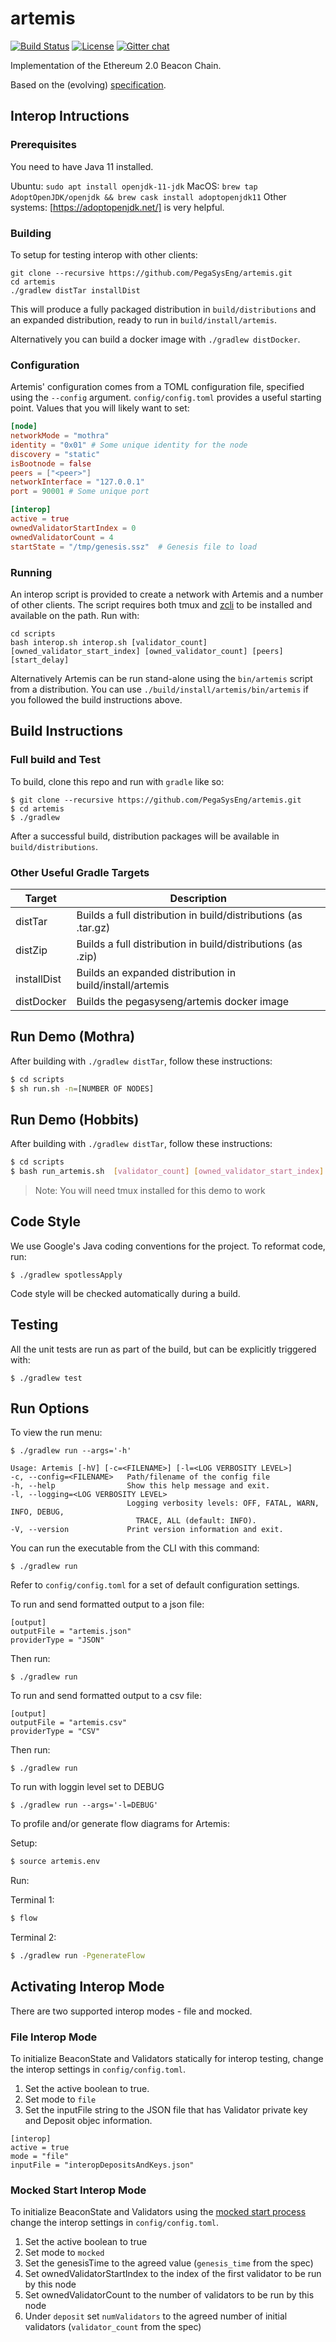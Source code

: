 # artemis

 [![Build Status](https://jenkins.pegasys.tech/job/Artemis/job/master/badge/icon)](https://jenkins.pegasys.tech/job/Artemis/job/master/)
 [![License](https://img.shields.io/badge/License-Apache%202.0-blue.svg)](https://github.com/PegasysEng/artemis/blob/master/LICENSE)
 [![Gitter chat](https://badges.gitter.im/PegaSysEng/artemis.png)](https://gitter.im/PegaSysEng/artemis)

Implementation of the Ethereum 2.0 Beacon Chain.

Based on the (evolving) [specification](https://github.com/ethereum/eth2.0-specs/blob/master/specs/core/0_beacon-chain.md).

## Interop Intructions
### Prerequisites
You need to have Java 11 installed.

Ubuntu: `sudo apt install openjdk-11-jdk`
MacOS: `brew tap AdoptOpenJDK/openjdk && brew cask install adoptopenjdk11`
Other systems: [https://adoptopenjdk.net/] is very helpful. 

### Building
To setup for testing interop with other clients:

```shell script
git clone --recursive https://github.com/PegaSysEng/artemis.git
cd artemis
./gradlew distTar installDist
```

This will produce a fully packaged distribution in `build/distributions` and an expanded 
distribution, ready to run in `build/install/artemis`.

Alternatively you can build a docker image with `./gradlew distDocker`.

### Configuration

Artemis' configuration comes from a TOML configuration file, specified using the `--config` argument.
`config/config.toml` provides a useful starting point.  Values that you will likely want to set:

```toml
[node]
networkMode = "mothra"
identity = "0x01" # Some unique identity for the node
discovery = "static"
isBootnode = false
peers = ["<peer>"]
networkInterface = "127.0.0.1"
port = 90001 # Some unique port

[interop]
active = true
ownedValidatorStartIndex = 0
ownedValidatorCount = 4
startState = "/tmp/genesis.ssz"  # Genesis file to load
```

### Running

An interop script is provided to create a network with Artemis and a number of other clients. 
The script requires both tmux and [zcli](https://github.com/protolambda/zcli) to be installed and available on the path. Run with:
```shell script
cd scripts
bash interop.sh interop.sh [validator_count] [owned_validator_start_index] [owned_validator_count] [peers] [start_delay]
```

Alternatively Artemis can be run stand-alone using the `bin/artemis` script from a distribution.
You can use `./build/install/artemis/bin/artemis` if you followed the build instructions above.

## Build Instructions

### Full build and Test
To build, clone this repo and run with `gradle` like so:

```shell script
$ git clone --recursive https://github.com/PegaSysEng/artemis.git
$ cd artemis
$ ./gradlew
```

After a successful build, distribution packages will be available in `build/distributions`.

### Other Useful Gradle Targets

| Target       |  Description                              |
|--------------|--------------------------------------------
| distTar      | Builds a full distribution in build/distributions (as .tar.gz)
| distZip      | Builds a full distribution in build/distributions (as .zip)
| installDist  | Builds an expanded distribution in build/install/artemis
| distDocker   | Builds the pegasyseng/artemis docker image

## Run Demo (Mothra)

After building with `./gradlew distTar`, follow these instructions:

```bash
$ cd scripts
$ sh run.sh -n=[NUMBER OF NODES]
```

## Run Demo (Hobbits)

After building with `./gradlew distTar`, follow these instructions:

```bash
$ cd scripts
$ bash run_artemis.sh  [validator_count] [owned_validator_start_index] [owned_validator_count] [peers] [genesis_file] [interop_active]
```

> Note:  You will need tmux installed for this demo to work

## Code Style

We use Google's Java coding conventions for the project. To reformat code, run: 

```
$ ./gradlew spotlessApply
```

Code style will be checked automatically during a build.

## Testing

All the unit tests are run as part of the build, but can be explicitly triggered with:
```
$ ./gradlew test
```

## Run Options

To view the run menu:

```
$ ./gradlew run --args='-h'

Usage: Artemis [-hV] [-c=<FILENAME>] [-l=<LOG VERBOSITY LEVEL>]
-c, --config=<FILENAME>   Path/filename of the config file
-h, --help                Show this help message and exit.
-l, --logging=<LOG VERBOSITY LEVEL>
                          Logging verbosity levels: OFF, FATAL, WARN, INFO, DEBUG,
                            TRACE, ALL (default: INFO).
-V, --version             Print version information and exit.

```

You can run the executable from the CLI with this command:
```
$ ./gradlew run
```

Refer to `config/config.toml` for a set of default configuration settings.

To run and send formatted output to a json file:
```
[output]
outputFile = "artemis.json"
providerType = "JSON"
```

Then run:
```
$ ./gradlew run
```

To run and send formatted output to a csv file:
```
[output]
outputFile = "artemis.csv"
providerType = "CSV"
```

Then run:
```
$ ./gradlew run
```

To run with loggin level set to DEBUG

```
$ ./gradlew run --args='-l=DEBUG'
```

To profile and/or generate flow diagrams for Artemis: 

Setup:

```bash
$ source artemis.env 
```

Run:


Terminal 1:

```bash
$ flow
```

Terminal 2:
``` bash
$ ./gradlew run -PgenerateFlow
```

## Activating Interop Mode

There are two supported interop modes - file and mocked.

### File Interop Mode

To initialize BeaconState and Validators statically for interop testing, change the
interop settings in `config/config.toml`.

1) Set the active boolean to true.
2) Set mode to `file`
3) Set the inputFile string to the JSON file that has Validator private key and Deposit objec information.

```
[interop]
active = true
mode = "file"
inputFile = "interopDepositsAndKeys.json"
```

### Mocked Start Interop Mode

To initialize BeaconState and Validators using the 
[mocked start process](https://github.com/ethereum/eth2.0-pm/tree/master/interop/mocked_start) 
change the interop settings in `config/config.toml`.

1) Set the active boolean to true
2) Set mode to `mocked`
3) Set the genesisTime to the agreed value (`genesis_time` from the spec)
4) Set ownedValidatorStartIndex to the index of the first validator to be run by this node
5) Set ownedValidatorCount to the number of validators to be run by this node
6) Under `deposit` set `numValidators` to the agreed number of initial validators (`validator_count` from the spec)